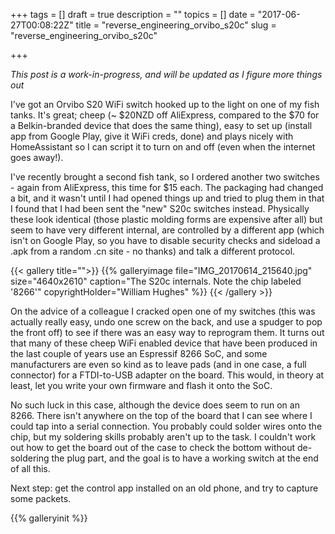 +++
tags = []
draft = true
description = ""
topics = []
date = "2017-06-27T00:08:22Z"
title = "reverse_engineering_orvibo_s20c"
slug = "reverse_engineering_orvibo_s20c"

+++

*This post is a work-in-progress, and will be updated as I figure more things out*

<!--more-->

I've got an Orvibo S20 WiFi switch hooked up to the light on one of my fish tanks. It's great; cheep (~ $20NZD off AliExpress, compared to the $70 for a Belkin-branded device that does the same thing), easy to set up (install app from Google Play, give it WiFi creds, done) and plays nicely with HomeAssistant so I can script it to turn on and off (even when the internet goes away!).

I've recently brought a second fish tank, so I ordered another two switches - again from AliExpress, this time for $15 each. The packaging had changed a bit, and it wasn't until I had opened things up and tried to plug them in that I found that I had been sent the "new" S20c switches instead. Physically these look identical (those plastic molding forms are expensive after all) but seem to have very different internal, are controlled by a different app (which isn't on Google Play, so you have to disable security checks and sideload a .apk from a random .cn site - no thanks) and talk a different protocol.

{{< gallery title="">}}
{{% galleryimage file="IMG_20170614_215640.jpg" size="4640x2610" caption="The S20c internals. Note the chip labeled '8266'" copyrightHolder="William Hughes" %}}
{{< /gallery >}}

On the advice of a colleague I cracked open one of my switches (this was actually really easy, undo one screw on the back, and use a spudger to pop the front off) to see if there was an easy way to reprogram them. It turns out that many of these cheep WiFi enabled device that have been produced in the last couple of years use an Espressif 8266 SoC, and some manufacturers are even so kind as to leave pads (and in one case, a full connector) for a FTDI-to-USB adapter on the board. This would, in theory at least, let you write your own firmware and flash it onto the SoC.

No such luck in this case, although the device does seem to run on an 8266. There isn't anywhere on the top of the board that I can see where I could tap into a serial connection. You probably could solder wires onto the chip, but my soldering skills probably aren't up to the task. I couldn't work out how to get the board out of the case to check the bottom without de-soldering the plug part, and the goal is to have a working switch at the end of all this.

Next step: get the control app installed on an old phone, and try to capture some packets.

{{% galleryinit %}}
